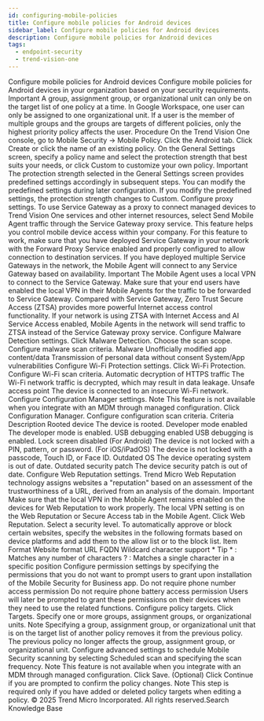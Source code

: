 ```yaml
---
id: configuring-mobile-policies
title: Configure mobile policies for Android devices
sidebar_label: Configure mobile policies for Android devices
description: Configure mobile policies for Android devices
tags:
  - endpoint-security
  - trend-vision-one
---
```


 Configure mobile policies for Android devices Configure mobile policies for Android devices in your organization based on your security requirements. Important A group, assignment group, or organizational unit can only be on the target list of one policy at a time. In Google Workspace, one user can only be assigned to one organizational unit. If a user is the member of multiple groups and the groups are targets of different policies, only the highest priority policy affects the user. Procedure On the Trend Vision One console, go to Mobile Security → Mobile Policy. Click the Android tab. Click Create or click the name of an existing policy. On the General Settings screen, specify a policy name and select the protection strength that best suits your needs, or click Custom to customize your own policy. Important The protection strength selected in the General Settings screen provides predefined settings accordingly in subsequent steps. You can modify the predefined settings during later configuration. If you modify the predefined settings, the protection strength changes to Custom. Configure proxy settings. To use Service Gateway as a proxy to connect managed devices to Trend Vision One services and other internet resources, select Send Mobile Agent traffic through the Service Gateway proxy service. This feature helps you control mobile device access within your company. For this feature to work, make sure that you have deployed Service Gateway in your network with the Forward Proxy Service enabled and properly configured to allow connection to destination services. If you have deployed multiple Service Gateways in the network, the Mobile Agent will connect to any Service Gateway based on availability. Important The Mobile Agent uses a local VPN to connect to the Service Gateway. Make sure that your end users have enabled the local VPN in their Mobile Agents for the traffic to be forwarded to Service Gateway. Compared with Service Gateway, Zero Trust Secure Access (ZTSA) provides more powerful Internet access control functionality. If your network is using ZTSA with Internet Access and AI Service Access enabled, Mobile Agents in the network will send traffic to ZTSA instead of the Service Gateway proxy service. Configure Malware Detection settings. Click Malware Detection. Choose the scan scope. Configure malware scan criteria. Malware Unofficially modified app content/data Transmission of personal data without consent System/App vulnerabilities Configure Wi-Fi Protection settings. Click Wi-Fi Protection. Configure Wi-Fi scan criteria. Automatic decryption of HTTPS traffic The Wi-Fi network traffic is decrypted, which may result in data leakage. Unsafe access point The device is connected to an insecure Wi-Fi network. Configure Configuration Manager settings. Note This feature is not available when you integrate with an MDM through managed configuration. Click Configuration Manager. Configure configuration scan criteria. Criteria Description Rooted device The device is rooted. Developer mode enabled The developer mode is enabled. USB debugging enabled USB debugging is enabled. Lock screen disabled (For Android) The device is not locked with a PIN, pattern, or password. (For iOS/iPadOS) The device is not locked with a passcode, Touch ID, or Face ID. Outdated OS The device operating system is out of date. Outdated security patch The device security patch is out of date. Configure Web Reputation settings. Trend Micro Web Reputation technology assigns websites a "reputation" based on an assessment of the trustworthiness of a URL, derived from an analysis of the domain. Important Make sure that the local VPN in the Mobile Agent remains enabled on the devices for Web Reputation to work properly. The local VPN setting is on the Web Reputation or Secure Access tab in the Mobile Agent. Click Web Reputation. Select a security level. To automatically approve or block certain websites, specify the websites in the following formats based on device platforms and add them to the allow list or to the block list. Item Format Website format URL FQDN Wildcard character support * Tip * : Matches any number of characters ? : Matches a single character in a specific position Configure permission settings by specifying the permissions that you do not want to prompt users to grant upon installation of the Mobile Security for Business app. Do not require phone number access permission Do not require phone battery access permission Users will later be prompted to grant these permissions on their devices when they need to use the related functions. Configure policy targets. Click Targets. Specify one or more groups, assignment groups, or organizational units. Note Specifying a group, assignment group, or organizational unit that is on the target list of another policy removes it from the previous policy. The previous policy no longer affects the group, assignment group, or organizational unit. Configure advanced settings to schedule Mobile Security scanning by selecting Scheduled scan and specifying the scan frequency. Note This feature is not available when you integrate with an MDM through managed configuration. Click Save. (Optional) Click Continue if you are prompted to confirm the policy changes. Note This step is required only if you have added or deleted policy targets when editing a policy. © 2025 Trend Micro Incorporated. All rights reserved.Search Knowledge Base